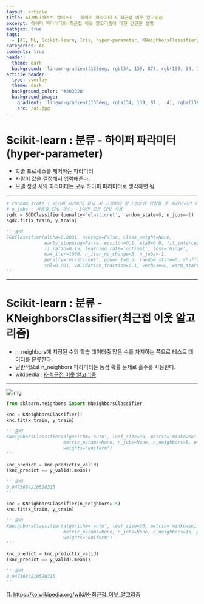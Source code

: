 ```yaml
---
layout: article
title: AI/ML(패스트 캠퍼스) - 하이퍼 파라미터 & 최근접 이웃 알고리즘
excerpt: 하이퍼 파라미터와 최근접 이웃 알고리즘에 대한 간단한 설명
mathjax: true
tags:
  - [AI, ML, Scikit-learn, Iris, hyper-parameter, KNeighborsClassifier]
categories: AI
comments: true
header:
  theme: dark
  background: 'linear-gradient(135deg, rgb(34, 139, 87), rgb(139, 34, 139))'
article_header:
  type: overlay
  theme: dark
  background_color: '#203028'
  background_image:
    gradient: 'linear-gradient(135deg, rgba(34, 139, 87 , .4), rgba(139, 34, 139, .4))'
    src: /ai.jpg
---
```


# Scikit-learn : 분류 - 하이퍼 파라미터(hyper-parameter)

- 학숩 프로세스를 제어하는 파라미터
- 사람이 값을 결정해서 입력해준다.
- 모델 생성 시의 파라미터는 모두 하이퍼 파라미터로 생각하면 됨

---

``` python
# random_state : 하이퍼 파라미터 튜닝 시 고정해야 함 (성능에 영향을 준 파라미터가 어떤 것인지를 알기 위해)
# n_jobs : 사용할 CPU 개수. -1이면 모든 CPU 사용
sgdc = SGDClassifier(penalty='elasticnet', random_state=0, n_jobs=-1)
sgdc.fit(x_train, y_train)

'''출력
SGDClassifier(alpha=0.0001, average=False, class_weight=None,
              early_stopping=False, epsilon=0.1, eta0=0.0, fit_intercept=True,
              l1_ratio=0.15, learning_rate='optimal', loss='hinge',
              max_iter=1000, n_iter_no_change=5, n_jobs=-1,
              penalty='elasticnet', power_t=0.5, random_state=0, shuffle=True,
              tol=0.001, validation_fraction=0.1, verbose=0, warm_start=False)
'''
```

---

# Scikit-learn : 분류 - KNeighborsClassifier(최근접 이웃 알고리즘)

- n_neighbors에 지정된 수의 학습 데이터중 많은 수를 차지하는 쪽으로 테스트 데이터를 분류한다.
- 일반적으로 n_neighbors 파라미터는 동점 확률 문제로 홀수를 사용한다.
- wikipedia : <a href="https://ko.wikipedia.org/wiki/K-최근접_이웃_알고리즘" target="_blank">K-최근접 이웃 알고리즘</a>

---

![img](https://res.cloudinary.com/dyd911kmh/image/upload/f_auto,q_auto:best/v1531424125/KNN_final_a1mrv9.png
)

``` python
from sklearn.neighbors import KNeighborsClassifier

knc = KNeighborsClassifier()
knc.fit(x_train, y_train)

'''출력
KNeighborsClassifier(algorithm='auto', leaf_size=30, metric='minkowski',
                     metric_params=None, n_jobs=None, n_neighbors=5, p=2,
                     weights='uniform')
'''

knc_predict = knc.predict(x_valid)
(knc_predict == y_valid).mean()

'''출력
0.9473684210526315
'''

knc = KNeighborsClassifier(n_neighbors=15)
knc.fit(x_train, y_train)

'''출력
KNeighborsClassifier(algorithm='auto', leaf_size=30, metric='minkowski',
                     metric_params=None, n_jobs=None, n_neighbors=15, p=2,
                     weights='uniform')
'''

knc_predict = knc.predict(x_valid)
(knc_predict == y_valid).mean()

'''출력
0.9473684210526315
'''
```


[]: https://ko.wikipedia.org/wiki/K-최근접_이웃_알고리즘
